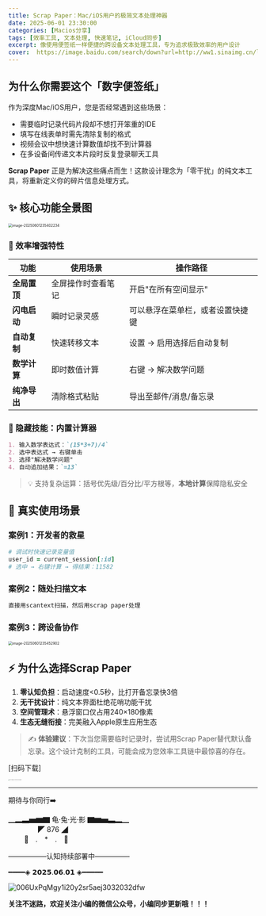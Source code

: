 ```yaml
---
title: Scrap Paper：Mac/iOS用户的极简文本处理神器
date: 2025-06-01 23:30:00
categories: [Macios分享]
tags: [效率工具, 文本处理, 快速笔记, iCloud同步]
excerpt: 像使用便签纸一样便捷的跨设备文本处理工具，专为追求极致效率的用户设计
cover:  https://image.baidu.com/search/down?url=http://ww1.sinaimg.cn/large/006UxPqMgy1i20wlzntz4j30h00bcq3s.jpg
---
```


## 为什么你需要这个「数字便签纸」

作为深度Mac/iOS用户，您是否经常遇到这些场景：
- 需要临时记录代码片段却不想打开笨重的IDE
- 填写在线表单时需先清除复制的格式
- 视频会议中想快速计算数值却找不到计算器
- 在多设备间传递文本片段时反复登录聊天工具

**Scrap Paper** 正是为解决这些痛点而生！这款设计理念为「零干扰」的纯文本工具，将重新定义你的碎片信息处理方式。

## ✨ 核心功能全景图

<img src="https://image.baidu.com/search/down?url=http://ww1.sinaimg.cn/large/006UxPqMgy1i209qfjidfj30gu0lyq54.jpg" alt="image-20250601235402234" style="zoom:50%;" />

### 🚀 效率增强特性

| 功能 | 使用场景 | 操作路径 |
|------|----------|----------|
| **全局置顶** | 全屏操作时查看笔记 | 开启"在所有空间显示" |
| **闪电启动** | 瞬时记录灵感 | 可以悬浮在菜单栏，或者设置快捷键 |
| **自动复制** | 快速转移文本 | 设置 → 启用选择后自动复制 |
| **数学计算** | 即时数值计算 | 右键 → 解决数学问题 |
| **纯净导出** | 清除格式粘贴 | 导出至邮件/消息/备忘录 |

### 🔢 隐藏技能：内置计算器
```markdown
1. 输入数学表达式：`(15*3+7)/4`
2. 选中表达式 → 右键单击
3. 选择"解决数学问题"
4. 自动追加结果：`=13`
```
> 💡 支持复杂运算：括号优先级/百分比/平方根等，**本地计算**保障隐私安全

## 🎯 真实使用场景
### 案例1：开发者的救星

```ruby
# 调试时快速记录变量值
user_id = current_session[:id] 
# 选中 → 右键计算 → 得结果：11582
```

### 案例2：随处扫描文本

```markdown
直接用scantext扫描，然后用scrap paper处理
```

### 案例3：跨设备协作

<img src="https://image.baidu.com/search/down?url=http://ww1.sinaimg.cn/large/006UxPqMgy1i209r8ipb5j316k0gqmzw.jpg" alt="image-20250601235452902" style="zoom:50%;" />

## ⚡ 为什么选择Scrap Paper

1. **零认知负担**：启动速度<0.5秒，比打开备忘录快3倍
2. **无干扰设计**：纯文本界面杜绝花哨功能干扰
3. **空间管理术**：悬浮窗口仅占用240×180像素
4. **生态无缝衔接**：完美融入Apple原生应用生态

> ✍️ **体验建议**：下次当您需要临时记录时，尝试用Scrap Paper替代默认备忘录。这个设计克制的工具，可能会成为您效率工具链中最惊喜的存在。 

[扫码下载]

<img src='https://image.baidu.com/search/down?url=http://ww1.sinaimg.cn/large/006UxPqMgy1i2098miz1qj30sg0sgjuy.jpg' alt='006UxPqMgy1i2098miz1qj30sg0sgjuy' style="zoom:10%;"/>

---

期待与你同行➡️

▁▂▃▅▆▇ 龟·兔·光·影 ▇▆▅▃▂▁  
　　　　           ◤ 876 ◢  
　　            🐢　.　*　.　🐇  

—————–认知持续部署中—————

━━━━◈ 𝟮𝟬𝟮𝟱.𝟬𝟲.𝟬𝟭 ◈━━━━━

<img src='https://image.baidu.com/search/down?url=http://ww1.sinaimg.cn/large/006UxPqMgy1i20y2sr5aej3032032dfw.jpg' alt='006UxPqMgy1i20y2sr5aej3032032dfw'/>

**关注不迷路，欢迎关注小编的微信公众号，小编同步更新哦！！！**
